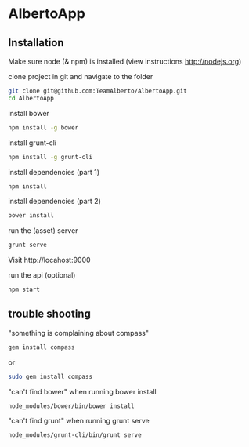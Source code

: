 AlbertoApp
==========

## Installation

Make sure node (& npm) is installed (view instructions http://nodejs.org)


clone project in git and navigate to the folder
```bash
git clone git@github.com:TeamAlberto/AlbertoApp.git
cd AlbertoApp
```

install bower
```bash
npm install -g bower
```

install grunt-cli
```bash
npm install -g grunt-cli
```

install dependencies (part 1)
```bash
npm install
```

install dependencies (part 2)
```bash
bower install
```

run the (asset) server
```bash
grunt serve
```
Visit http://locahost:9000

run the api (optional)
```bash
npm start
```

## trouble shooting
"something is complaining about compass"
```bash
gem install compass
```
or
```bash
sudo gem install compass
```
"can't find bower" when running bower install
```bash
node_modules/bower/bin/bower install
```

"can't find grunt" when running grunt serve
```bash
node_modules/grunt-cli/bin/grunt serve
```
